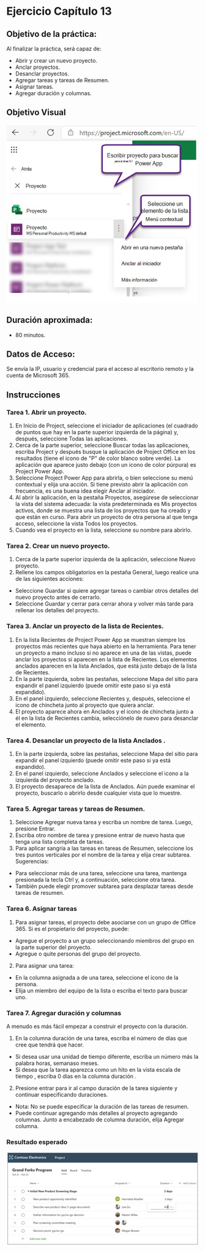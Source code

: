 # Ejercicio Capítulo 13

## Objetivo de la práctica:
Al finalizar la práctica, será capaz de:
- Abrir y crear un nuevo proyecto.
- Anclar proyectos.
- Desanclar proyectos.
- Agregar tareas y tareas de Resumen.
- Asignar tareas.
- Agregar duración y columnas.

## Objetivo Visual 

![diagrama1](../images/13.1.jpg)

## Duración aproximada:
- 80 minutos.

## Datos de Acceso:
Se envía la IP, usuario y credencial para el acceso al escritorio remoto y la cuenta de Microsoft 365.

## Instrucciones 
<!-- Proporciona pasos detallados sobre cómo configurar y administrar sistemas, implementar soluciones de software, realizar pruebas de seguridad, o cualquier otro escenario práctico relevante para el campo de la tecnología de la información -->
### Tarea 1. Abrir un proyecto.
1. En Inicio de Project, seleccione el iniciador de aplicaciones (el cuadrado de puntos que hay en la parte superior izquierda de la página) y, después, seleccione Todas las aplicaciones. 
2. Cerca de la parte superior, seleccione Buscar todas las aplicaciones, escriba Project y después busque la aplicación de Project Office en los resultados (tiene el icono de "P" de color blanco sobre verde). La aplicación que aparece justo debajo (con un icono de color púrpura) es Project Power App.
3. Seleccione Project Power App para abrirla, o bien seleccione su menú contextual y elija una acción. Si tiene previsto abrir la aplicación con frecuencia, es una buena idea elegir Anclar al iniciador.
4. Al abrir la aplicación, en la pestaña Proyectos, asegúrese de seleccionar la vista del sistema adecuada: la vista predeterminada es Mis proyectos activos, donde se muestra una lista de los proyectos que ha creado y que están en curso. Para abrir un proyecto de otra persona al que tenga acceso, seleccione la vista Todos los proyectos.
5. Cuando vea el proyecto en la lista, seleccione su nombre para abrirlo.

### Tarea 2. Crear un nuevo proyecto.
1. Cerca de la parte superior izquierda de la aplicación, seleccione Nuevo proyecto.
2. Rellene los campos obligatorios en la pestaña General, luego realice una de las siguientes acciones:
- Seleccione Guardar si quiere agregar tareas o cambiar otros detalles del nuevo proyecto antes de cerrarlo.
- Seleccione Guardar y cerrar para cerrar ahora y volver más tarde para rellenar los detalles del proyecto.

### Tarea 3. Anclar un proyecto de la lista de Recientes.
1. En la lista Recientes de Project Power App se muestran siempre los proyectos más recientes que haya abierto en la herramienta. Para tener un proyecto a mano incluso si no aparece en una de las vistas, puede anclar los proyectos si aparecen en la lista de Recientes. Los elementos anclados aparecen en la lista Anclados, que está justo debajo de la lista de Recientes.
2. En la parte izquierda, sobre las pestañas, seleccione Mapa del sitio para expandir el panel izquierdo (puede omitir este paso si ya está expandido).
3. En el panel izquierdo, seleccione Recientes y, después, seleccione el icono de chincheta junto al proyecto que quiera anclar.
4. El proyecto aparece ahora en Anclados y el icono de chincheta junto a él en la lista de Recientes cambia, selecciónelo de nuevo para desanclar el elemento.

### Tarea 4. Desanclar un proyecto de la lista Anclados .
1. En la parte izquierda, sobre las pestañas, seleccione Mapa del sitio para expandir el panel izquierdo (puede omitir este paso si ya está expandido).
2. En el panel izquierdo, seleccione Anclados y seleccione el icono a la izquierda del proyecto anclado.
3. El proyecto desaparece de la lista de Anclados. Aún puede examinar el proyecto, buscarlo o abrirlo desde cualquier vista que lo muestre.

### Tarea 5. Agregar tareas y tareas de Resumen.
1. Seleccione Agregar nueva tarea y escriba un nombre de tarea. Luego, presione Entrar.
2. Escriba otro nombre de tarea y presione entrar de nuevo hasta que tenga una lista completa de tareas.
3. Para aplicar sangría a las tareas en tareas de Resumen, seleccione los tres puntos verticales por el nombre de la tarea y elija crear subtarea. Sugerencias:
- Para seleccionar más de una tarea, seleccione una tarea, mantenga presionada la tecla Ctrl y, a continuación, seleccione otra tarea.
- También puede elegir promover subtarea para desplazar tareas desde tareas de resumen.

### Tarea 6. Asignar tareas
1. Para asignar tareas, el proyecto debe asociarse con un grupo de Office 365. Si es el propietario del proyecto, puede:
- Agregue el proyecto a un grupo seleccionando miembros del grupo en la parte superior del proyecto.
- Agregue o quite personas del grupo del proyecto.
2. Para asignar una tarea:
- En la columna asignada a de una tarea, seleccione el icono de la persona.
- Elija un miembro del equipo de la lista o escriba el texto para buscar uno.

### Tarea 7. Agregar duración y columnas
A menudo es más fácil empezar a construir el proyecto con la duración.
1. En la columna duración de una tarea, escriba el número de días que cree que tendrá que hacer.
- Si desea usar una unidad de tiempo diferente, escriba un número más la palabra horas, semanaso meses.
- Si desea que la tarea aparezca como un hito en la vista escala de tiempo , escriba 0 días en la columna duración .
2. Presione entrar para ir al campo duración de la tarea siguiente y continuar especificando duraciones.
- Nota: No se puede especificar la duración de las tareas de resumen.
- Puede continuar agregando más detalles al proyecto agregando columnas. Junto a encabezado de columna duración, elija Agregar columna.
  
### Resultado esperado

![imagen resultado](../images/13.2.jpg)
